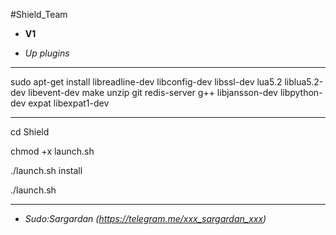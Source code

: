 #Shield_Team

* **V1**

* *Up plugins*


-------------------------------

sudo apt-get install libreadline-dev libconfig-dev libssl-dev lua5.2 liblua5.2-dev libevent-dev make unzip git redis-server g++ libjansson-dev libpython-dev expat libexpat1-dev

--------------------------------

cd Shield

chmod +x launch.sh

./launch.sh install

./launch.sh

--------------------------------

* *Sudo:Sargardan (https://telegram.me/xxx_sargardan_xxx)*
